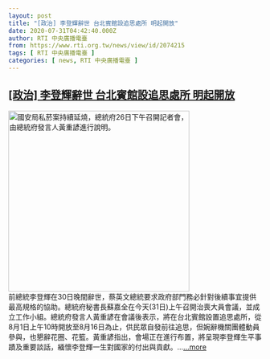 ```yaml
---
layout: post
title: "[政治] 李登輝辭世 台北賓館設追思處所 明起開放"
date: 2020-07-31T04:42:40.000Z
author: RTI 中央廣播電臺
from: https://www.rti.org.tw/news/view/id/2074215
tags: [ RTI 中央廣播電臺 ]
categories: [ news, RTI 中央廣播電臺 ]
---
```

<!--1596170560000-->
[[政治] 李登輝辭世 台北賓館設追思處所 明起開放](https://www.rti.org.tw/news/view/id/2074215)
------

<div>
<img src="https://static.rti.org.tw/assets/thumbnails/2019/07/26/20190726000052M.jpg" width="360" alt="國安局私菸案持續延燒，總統府26日下午召開記者會，由總統府發言人黃重諺進行說明。" title="國安局私菸案持續延燒，總統府26日下午召開記者會，由總統府發言人黃重諺進行說明。"><br>前總統李登輝在30日晚間辭世，蔡英文總統要求政府部門務必針對後續事宜提供最高規格的協助。總統府秘書長蘇嘉全在今天(31日)上午召開治喪大員會議，並成立工作小組。總統府發言人黃重諺在會議後表示，將在台北賓館設置追思處所，從8月1日上午10時開放至8月16日為止，供民眾自發前往追思，但婉辭機關團體動員參與，也懇辭花圈、花籃。黃重諺指出，會場正在進行布置，將呈現李登輝生平事蹟及重要談話，緬懷李登輝一生對國家的付出與貢獻。...<a target="_blank" href="https://www.rti.org.tw/news/view/id/2074215">...more</a>
</div>
